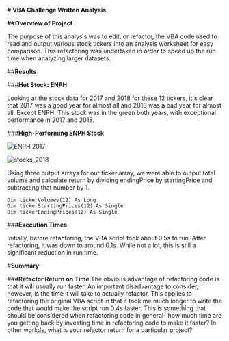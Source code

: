 **# VBA Challenge Written Analysis**
 
**##Overview of Project**

The purpose of this analysis was to edit, or refactor, the VBA code used to read and output various stock tickers into an analysis worksheet for easy comparison. This refactoring was undertaken in order to speed up the run time when analyzing larger datasets. 

##**Results**

 ###**Hot Stock: ENPH**

Looking at the stock data for 2017 and 2018 for these 12 tickers, it's clear that 2017 was a good year for almost all and 2018 was a bad year for almost all. Except ENPH. This stock was in the green both years, with exceptional performance in 2017 and 2018.  
    

###**High-Performing ENPH Stock**

![ENPH 2017](https://user-images.githubusercontent.com/86337475/126099456-ae204035-bf14-400d-92ea-eb47e2ffd5ae.PNG)

![stocks_2018](https://user-images.githubusercontent.com/86337475/126099633-bb8246cb-6e71-40e0-a1de-26b526a204ac.PNG)

Using three output arrays for our ticker array, we were able to output total volume and calculate return by dividing endingPrice by startingPrice and subtracting that number by 1.

    Dim tickerVolumes(12) As Long
    Dim tickerStartingPrices(12) As Single
    Dim tickerEndingPrices(12) As Single

 ###**Execution Times**
 
 Initially, before refactoring, the VBA script took about 0.5s to run. After refactoring, it was down to around 0.1s. While not a lot, this is still a significant reduction in run time. 
 
 
 #**Summary**
 
 ###**Refactor Return on Time**
 The obvious advantage of refactoring code is that it will usually run faster. An important disadvantage to consider, however, is the time it will take to actually refactor. This applies to refactoring the original VBA script in that it took me much longer to write the code that would make the script run 0.4s faster. This is something that should be considered when refactoring code in general- how much time are you getting back by investing time in refactoring code to make it faster? In other workds, what is your refactor return for a particular project?
